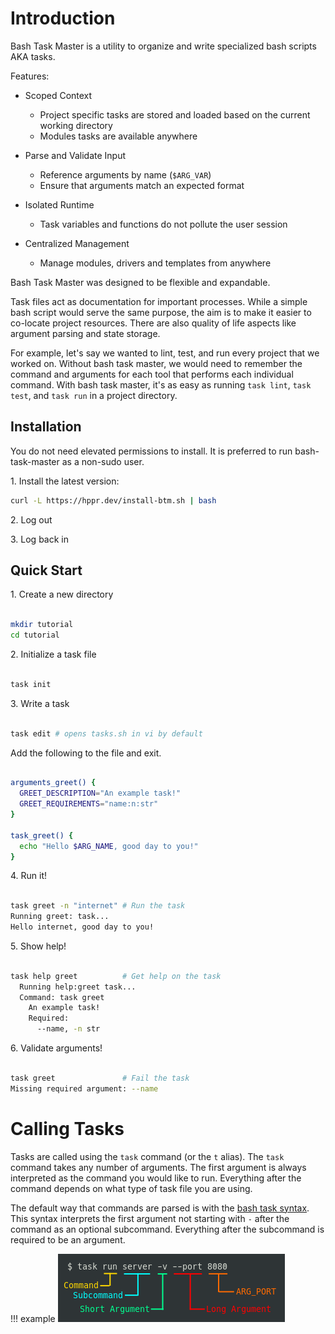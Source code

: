 # Introduction

Bash Task Master is a utility to organize and write specialized bash scripts AKA tasks.

Features:

  - Scoped Context
    - Project specific tasks are stored and loaded based on the current working directory
    - Modules tasks are available anywhere

  - Parse and Validate Input
    - Reference arguments by name (`$ARG_VAR`)
    - Ensure that arguments match an expected format

  - Isolated Runtime
    - Task variables and functions do not pollute the user session

  - Centralized Management
    - Manage modules, drivers and templates from anywhere


Bash Task Master was designed to be flexible and expandable.

Task files act as documentation for important processes.
While a simple bash script would serve the same purpose, the aim is to make it easier to co-locate project resources.
There are also quality of life aspects like argument parsing and state storage.

For example, let's say we wanted to lint, test, and run every project that we worked on.
Without bash task master, we would need to remember the command and arguments for each tool that performs each individual command.
With bash task master, it's as easy as running `task lint`, `task test`, and `task run` in a project directory.

## Installation

You do not need elevated permissions to install.
It is preferred to run bash-task-master as a non-sudo user.

1\. Install the latest version:
``` bash
curl -L https://hppr.dev/install-btm.sh | bash
```
    
2\. Log out

3\. Log back in

## Quick Start

1\. Create a new directory

``` bash

mkdir tutorial
cd tutorial

```

2\. Initialize a task file

``` bash

task init

```

3\. Write a task

``` bash

task edit # opens tasks.sh in vi by default

```
    
Add the following to the file and exit.
    
``` bash

arguments_greet() {
  GREET_DESCRIPTION="An example task!"
  GREET_REQUIREMENTS="name:n:str"
}

task_greet() {
  echo "Hello $ARG_NAME, good day to you!"
}

```

4\. Run it!

``` bash

task greet -n "internet" # Run the task
Running greet: task...
Hello internet, good day to you!

```

5\. Show help!

``` bash

task help greet          # Get help on the task
  Running help:greet task...
  Command: task greet
    An example task!
    Required:
      --name, -n str

```

6\. Validate arguments!

``` bash

task greet               # Fail the task
Missing required argument: --name

```

# Calling Tasks

Tasks are called using the `task` command (or the `t` alias).
The `task` command takes any number of arguments.
The first argument is always interpreted as the command you would like to run.
Everything after the command depends on what type of task file you are using.

The default way that commands are parsed is with the [bash task syntax](/drivers#bash-driver).
This syntax interprets the first argument not starting with `-` after the command as an optional subcommand.
Everything after the subcommand is required to be an argument.

!!! example
    ![Task Call](assets/task-examplepic.png)
